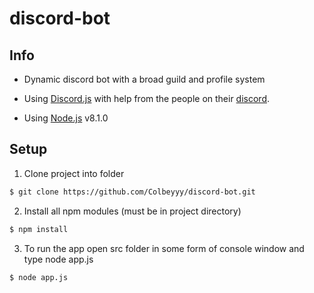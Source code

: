 # discord-bot

## Info
* Dynamic discord bot with a broad guild and profile system

* Using [Discord.js](https://github.com/hydrabolt/discord.js/) with help from the people on their [discord](https://discord.gg/bRCvFy9).

* Using [Node.js](https://nodejs.org/en/) v8.1.0

## Setup
1. Clone project into folder
```sh
$ git clone https://github.com/Colbeyyy/discord-bot.git
```
2. Install all npm modules (must be in project directory)
```sh
$ npm install
```
3. To run the app open src folder in some form of console window and type node app.js
```sh
$ node app.js
```
